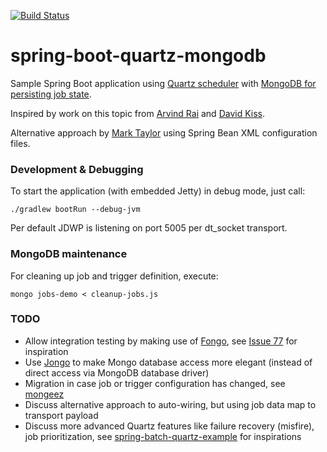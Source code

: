 [![Build Status](https://travis-ci.org/nikos/springboot-quartz-mongodb.svg?branch=master)](https://travis-ci.org/nikos/springboot-quartz-mongodb)

# spring-boot-quartz-mongodb

Sample Spring Boot application using [Quartz scheduler](http://quartz-scheduler.org/)
with [MongoDB for persisting job state](https://github.com/michaelklishin/quartz-mongodb).

Inspired by work on this topic from [Arvind Rai](http://www.concretepage.com/spring-4/spring-4-quartz-2-scheduler-integration-annotation-example-using-javaconfig)
and [David Kiss](https://github.com/davidkiss/spring-boot-quartz-demo).

Alternative approach by [Mark Taylor](http://www.themoderngeek.co.uk/software-development/2015/02/01/quartz-scheduler-part-2.html)
using Spring Bean XML configuration files.


### Development & Debugging

To start the application (with embedded Jetty) in debug mode, just call:

    ./gradlew bootRun --debug-jvm

Per default JDWP is listening on port 5005 per dt_socket transport.


### MongoDB maintenance

For cleaning up job and trigger definition, execute:

    mongo jobs-demo < cleanup-jobs.js


### TODO

* Allow integration testing by making use of [Fongo](https://github.com/fakemongo/fongo), see [Issue 77](https://github.com/michaelklishin/quartz-mongodb/issues/77) for inspiration
* Use [Jongo](http://jongo.org) to make Mongo database access more elegant (instead of direct access via MongoDB database driver)
* Migration in case job or trigger configuration has changed, see [mongeez](https://github.com/mongeez/mongeez)
* Discuss alternative approach to auto-wiring, but using job data map to transport payload
* Discuss more advanced Quartz features like failure recovery (misfire), job prioritization, see [spring-batch-quartz-example](https://github.com/ilya40umov/spring-batch-quartz-example) for inspirations